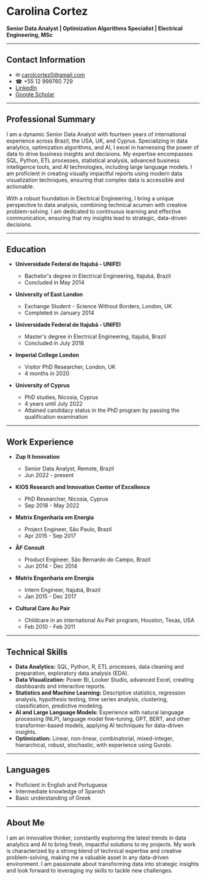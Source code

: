 # Carolina Cortez

**Senior Data Analyst | Optimization Algorithms Specialist | Electrical Engineering, MSc**

---

## Contact Information
- ✉ carolcortez0@gmail.com
- ☎ +55 12 999760 729
- [LinkedIn](#)
- [Google Scholar](#)

---

## Professional Summary

I am a dynamic Senior Data Analyst with fourteen years of international experience across Brazil, the USA, UK, and Cyprus. Specializing in data analytics, optimization algorithms, and AI, I excel in harnessing the power of data to drive business insights and decisions. My expertise encompasses SQL, Python, ETL processes, statistical analysis, advanced business intelligence tools, and AI technologies, including large language models. I am proficient in creating visually impactful reports using modern data visualization techniques, ensuring that complex data is accessible and actionable.

With a robust foundation in Electrical Engineering, I bring a unique perspective to data analysis, combining technical acumen with creative problem-solving. I am dedicated to continuous learning and effective communication, ensuring that my insights lead to strategic, data-driven decisions.

---

## Education

- **Universidade Federal de Itajubá - UNIFEI**
  - Bachelor's degree in Electrical Engineering, Itajubá, Brazil
  - Concluded in May 2014

- **University of East London**
  - Exchange Student - Science Without Borders, London, UK
  - Completed in January 2014

- **Universidade Federal de Itajubá - UNIFEI**
  - Master's degree in Electrical Engineering, Itajubá, Brazil
  - Concluded in July 2018

- **Imperial College London**
  - Visitor PhD Researcher, London, UK
  - 4 months in 2020

- **University of Cyprus**
  - PhD studies, Nicosia, Cyprus
  - 4 years until July 2022
  - Attained candidacy status in the PhD program by passing the qualification examination

---

## Work Experience

- **Zup It Innovation**
  - Senior Data Analyst, Remote, Brazil
  - Jun 2022 - present

- **KIOS Research and Innovation Center of Excellence**
  - PhD Researcher, Nicosia, Cyprus
  - Sep 2018 - May 2022

- **Matrix Engenharia em Energia**
  - Project Engineer, São Paulo, Brazil
  - Apr 2015 - Sep 2017

- **ÅF Consult**
  - Product Engineer, São Bernardo do Campo, Brazil
  - Jun 2014 - Dec 2014

- **Matrix Engenharia em Energia**
  - Intern Engineer, Itajubá, Brazil
  - Jan 2015 - Dec 2017

- **Cultural Care Au Pair**
  - Childcare in an international Au Pair program, Houston, Texas, USA
  - Feb 2010 - Feb 2011

---

## Technical Skills

- **Data Analytics:** SQL, Python, R, ETL processes, data cleaning and preparation, exploratory data analysis (EDA).
- **Data Visualization:** Power BI, Looker Studio, advanced Excel, creating dashboards and interactive reports.
- **Statistics and Machine Learning:** Descriptive statistics, regression analysis, hypothesis testing, time series analysis, clustering, classification, predictive modeling.
- **AI and Large Language Models:** Experience with natural language processing (NLP), language model fine-tuning, GPT, BERT, and other transformer-based models, applying AI techniques for data-driven insights.
- **Optimization:** Linear, non-linear, combinatorial, mixed-integer, hierarchical, robust, stochastic, with experience using Gurobi.

---

## Languages

- Proficient in English and Portuguese
- Intermediate knowledge of Spanish
- Basic understanding of Greek

---

## About Me

I am an innovative thinker, constantly exploring the latest trends in data analytics and AI to bring fresh, impactful solutions to my projects. My work is characterized by a strong blend of technical expertise and creative problem-solving, making me a valuable asset in any data-driven environment. I am passionate about transforming data into strategic insights and look forward to leveraging my skills to tackle new challenges.
